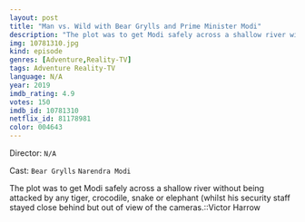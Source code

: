 ```yaml
---
layout: post
title: "Man vs. Wild with Bear Grylls and Prime Minister Modi"
description: "The plot was to get Modi safely across a shallow river without being attacked by any tiger, crocodile, snake or elephant (whilst his security staff stayed close behind but out of view of the cameras.::Victor Harrow.."
img: 10781310.jpg
kind: episode
genres: [Adventure,Reality-TV]
tags: Adventure Reality-TV 
language: N/A
year: 2019
imdb_rating: 4.9
votes: 150
imdb_id: 10781310
netflix_id: 81178981
color: 004643
---
```

Director: `N/A`  

Cast: `Bear Grylls` `Narendra Modi` 

The plot was to get Modi safely across a shallow river without being attacked by any tiger, crocodile, snake or elephant (whilst his security staff stayed close behind but out of view of the cameras.::Victor Harrow